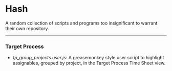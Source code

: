 Hash
====
A random collection of scripts and programs too insignificant to warrant their own repository.

- - -


### Target Process

* _tp_group_projects.user.js_: A greasemonkey style user script to highlight assignables, grouped by project, in the Target Process Time Sheet view.